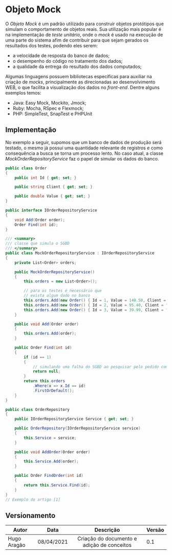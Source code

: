 # Objeto Mock

O *Objeto Mock* é um padrão utilizado para construir objetos protótipos que simulam o comportamento de objetos reais. Sua utilização mais popular é na implementação de *teste unitário*, onde o *mock* é usado na execução de uma parte do sistema afim de contribuir para que sejam gerados os resultados dos testes, podendo eles serem: 

- a velocidade de resposta do banco de dados;
- o desempenho do código no tratamento dos dados;
- a qualidade da entrega do resultado dos dados computados;

Algumas linguagens possuem bibliotecas específicas para auxiliar na criação de *mocks*, principalmente as direcionadas ao desenvolvimento WEB, o que facilita a visualização dos dados no *front-end*. Dentre alguns exemplos temos:

- Java: Easy Mock, Mockito, Jmock;
- Ruby: Mocha, RSpec e Flexmock;
- PHP: SimpleTest, SnapTest e PHPUnit

## Implementação

No exemplo a seguir, supomos que um banco de dados de produção será testado, o mesmo já possui uma quantidade relevante de registros e como consequência a busca se torna um processo lento. No caso atual, a classe *MockOrderRepositoryService* faz o papel de simular os dados do banco.

~~~ c#
public class Order
{
    public int Id { get; set; }

    public string Client { get; set; }

    public double Value { get; set; }
}

public interface IOrderRepositoryService
{
    void Add(Order order);
    Order Find(int id);
}

/// <summary>
/// classe que simula o SGBD
/// </summary>
public class MockOrderRepositoryService : IOrderRepositoryService
{
    private List<Order> orders;

    public MockOrderRepositoryService()
    {
        this.orders = new List<Order>();

        // para os testes é necessário que 
        // exista algum dado no banco
        this.orders.Add(new Order() { Id = 1, Value = 140.50, Client = "Lucas" });
        this.orders.Add(new Order() { Id = 2, Value = 95.40, Client = "Caroline" });
        this.orders.Add(new Order() { Id = 3, Value = 39.99, Client = "Bruna" });
    }

    public void Add(Order order)
    {
        this.orders.Add(order);
    }

    public Order Find(int id)
    {
        if (id == 1)
        {
            // simulando uma falha do SGBD ao pesquisar pelo pedido com ID = 1
            return null;
        }
        return this.orders
            .Where(x => x.Id == id)
            .FirstOrDefault();
    }
}

public class OrderRepository
{
    public IOrderRepositoryService Service { get; set; }

    public OrderRepository(IOrderRepositoryService service)
    {
        this.Service = service;
    }

    public void AddOrder(Order order)
    {
        this.Service.Add(order);
    }

    public Order FindOrder(int id)
    {
        return this.Service.Find(id);
    }
}
// Exemplo do artigo [1]
~~~

## Versionamento

|Autor|Data|Descrição|Versão|
|-----|:--:|:----:|---------|
|Hugo Aragão|08/04/2021| Criação do documento e adição de conceitos | 0.1 |